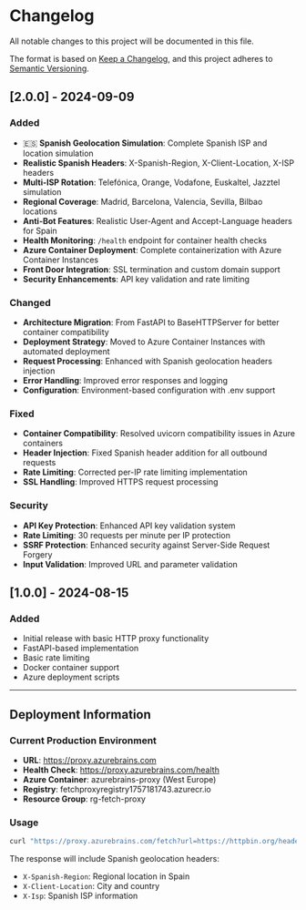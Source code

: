 # Changelog

All notable changes to this project will be documented in this file.

The format is based on [Keep a Changelog](https://keepachangelog.com/en/1.0.0/),
and this project adheres to [Semantic Versioning](https://semver.org/spec/v2.0.0.html).

## [2.0.0] - 2024-09-09

### Added
- 🇪🇸 **Spanish Geolocation Simulation**: Complete Spanish ISP and location simulation
- **Realistic Spanish Headers**: X-Spanish-Region, X-Client-Location, X-ISP headers
- **Multi-ISP Rotation**: Telefónica, Orange, Vodafone, Euskaltel, Jazztel simulation
- **Regional Coverage**: Madrid, Barcelona, Valencia, Sevilla, Bilbao locations
- **Anti-Bot Features**: Realistic User-Agent and Accept-Language headers for Spain
- **Health Monitoring**: `/health` endpoint for container health checks
- **Azure Container Deployment**: Complete containerization with Azure Container Instances
- **Front Door Integration**: SSL termination and custom domain support
- **Security Enhancements**: API key validation and rate limiting

### Changed
- **Architecture Migration**: From FastAPI to BaseHTTPServer for better container compatibility
- **Deployment Strategy**: Moved to Azure Container Instances with automated deployment
- **Request Processing**: Enhanced with Spanish geolocation headers injection
- **Error Handling**: Improved error responses and logging
- **Configuration**: Environment-based configuration with .env support

### Fixed
- **Container Compatibility**: Resolved uvicorn compatibility issues in Azure containers
- **Header Injection**: Fixed Spanish header addition for all outbound requests
- **Rate Limiting**: Corrected per-IP rate limiting implementation
- **SSL Handling**: Improved HTTPS request processing

### Security
- **API Key Protection**: Enhanced API key validation system
- **Rate Limiting**: 30 requests per minute per IP protection
- **SSRF Protection**: Enhanced security against Server-Side Request Forgery
- **Input Validation**: Improved URL and parameter validation

## [1.0.0] - 2024-08-15

### Added
- Initial release with basic HTTP proxy functionality
- FastAPI-based implementation
- Basic rate limiting
- Docker container support
- Azure deployment scripts

---

## Deployment Information

### Current Production Environment
- **URL**: https://proxy.azurebrains.com
- **Health Check**: https://proxy.azurebrains.com/health
- **Azure Container**: azurebrains-proxy (West Europe)
- **Registry**: fetchproxyregistry1757181743.azurecr.io
- **Resource Group**: rg-fetch-proxy

### Usage
```bash
curl "https://proxy.azurebrains.com/fetch?url=https://httpbin.org/headers&api_key=YOUR_API_KEY"
```

The response will include Spanish geolocation headers:
- `X-Spanish-Region`: Regional location in Spain
- `X-Client-Location`: City and country 
- `X-Isp`: Spanish ISP information

